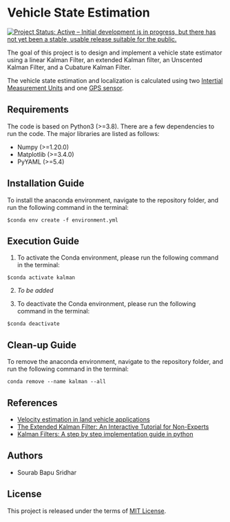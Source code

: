 # Vehicle State Estimation

[![Project Status: Active – Initial development is in progress, but there has not yet been a stable, usable release suitable for the public.](https://www.repostatus.org/badges/latest/wip.svg)](https://www.repostatus.org/#wip)

The goal of this project is to design and implement a vehicle state estimator using a linear Kalman Filter, an extended Kalman filter, an Unscented Kalman Filter, and a Cubature Kalman Filter.

The vehicle state estimation and localization is calculated using two [Intertial Measurement Units](https://cdn-shop.adafruit.com/datasheets/BST_BNO055_DS000_12.pdf) and one [GPS sensor](https://www.swiftnav.com/latest/piksi-multi-hw-specification). 

## Requirements
The code is based on Python3 (>=3.8). There are a few dependencies to run the code. The major libraries are listed as follows:
* Numpy (>=1.20.0)
* Matplotlib (>=3.4.0)
* PyYAML (>=5.4)

## Installation Guide
To install the anaconda environment, navigate to the repository folder, and run the following command in the terminal:

```
$conda env create -f environment.yml
```

## Execution Guide
1. To activate the Conda environment, please run the following command in the terminal:

```
$conda activate kalman
```

2. *To be added*

3. To deactivate the Conda environment, please run the following command in the terminal:

```
$conda deactivate
```

## Clean-up Guide
To remove the anaconda environment, navigate to the repository folder, and run the following command in the terminal:

```
conda remove --name kalman --all
```

## References

- [Velocity estimation in land vehicle applications](https://pdfs.semanticscholar.org/d301/5a6f939b8ac4563d8c2b23da3457106e2c33.pdf)
- [The Extended Kalman Filter: An Interactive Tutorial for Non-Experts](https://simondlevy.academic.wlu.edu/kalman-tutorial/)
- [Kalman Filters: A step by step implementation guide in python](https://towardsdatascience.com/kalman-filters-a-step-by-step-implementation-guide-in-python-91e7e123b968)

## Authors
* Sourab Bapu Sridhar

## License

This project is released under the terms of [MIT License](LICENSE).